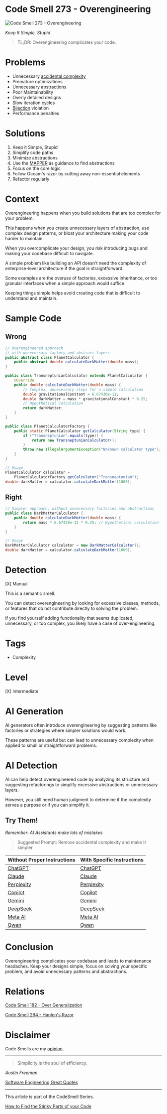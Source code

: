# Code Smell 273 - Overengineering

![Code Smell 273 - Overengineering](8e58387f-e879-4ba5-a025-b53f8bfee3ae.jpg)

*Keep It Simple, Stupid*

> TL;DR: Overengineering complicates your code.

# Problems

- Unnecessary [accidental complexity](https://github.com/mcsee/Software-Design-Articles/tree/main/Articles/Theory/No%20Silver%20Bullet/readme.md)
- Premature optimizations
- Unnecessary abstractions
- Poor Maintainability
- Overly detailed designs
- Slow iteration cycles
- [Bijection](https://github.com/mcsee/Software-Design-Articles/tree/main/Articles/Theory/The%20One%20and%20Only%20Software%20Design%20Principle/readme.md) violation
- Performance penalties

# Solutions

1. Keep it Simple, Stupid
2. Simplify code paths
3. Minimize abstractions
4. Use the [MAPPER](https://github.com/mcsee/Software-Design-Articles/tree/main/Articles/Theory/What%20is%20(wrong%20with)%20software/readme.md) as guidance to find abstractions
5. Focus on the core logic
6. Follow Occam's razor by cutting away non-essential elements
7. Refactor regularly

# Context

Overengineering happens when you build solutions that are too complex for your problem.

This happens when you create unnecessary layers of abstraction, use complex design patterns, or bloat your architecture making your code harder to maintain.

When you overcomplicate your design, you risk introducing bugs and making your codebase difficult to navigate.

A simple problem like building an API doesn't need the complexity of enterprise-level architecture if the goal is straightforward.

Some examples are the overuse of factories, excessive inheritance, or too granular interfaces when a simple approach would suffice. 

Keeping things simple helps avoid creating code that is difficult to understand and maintain.

# Sample Code

## Wrong

<!-- [Gist Url](https://gist.github.com/mcsee/8d15f910232fe91b7d6516dcaafa6ddd) -->

```java
// Overengineered approach 
// with unnecessary factory and abstract layers
public abstract class PlanetCalculator {
    public abstract double calculateDarkMatter(double mass);
}

public class TransneptunianCalculator extends PlanetCalculator {
    @Override
    public double calculateDarkMatter(double mass) {
        // Complex, unnecessary steps for a simple calculation
        double gravitationalConstant = 6.67430e-11;
        double darkMatter = mass * gravitationalConstant * 0.25; 
        // Hypothetical calculation
        return darkMatter;
    }
}

public class PlanetCalculatorFactory {
    public static PlanetCalculator getCalculator(String type) {
        if ("Transneptunian".equals(type)) {
            return new TransneptunianCalculator();
        }
        throw new IllegalArgumentException("Unknown calculator type");
    }
}

// Usage
PlanetCalculator calculator = 
    PlanetCalculatorFactory.getCalculator("Transneptunian");
double darkMatter = calculator.calculateDarkMatter(1000);
```

## Right

<!-- [Gist Url](https://gist.github.com/mcsee/7fc58766071d5a15e9991bc618ae4a8f) -->

```java
// Simpler approach, without unnecessary factories and abstractions
public class DarkMatterCalculator {
    public double calculateDarkMatter(double mass) {
        return mass * 6.67430e-11 * 0.25; // Hypothetical calculation
    }
}

// Usage
DarkMatterCalculator calculator = new DarkMatterCalculator();
double darkMatter = calculator.calculateDarkMatter(1000);
```

# Detection

[X] Manual

This is a semantic smell.

You can detect overengineering by looking for excessive classes, methods, or features that do not contribute directly to solving the problem.

 If you find yourself adding functionality that seems duplicated, unnecessary, or too complex, you likely have a case of over-engineering.

# Tags

- Complexity

# Level

[X] Intermediate

# AI Generation

AI generators often introduce overengineering by suggesting patterns like factories or strategies where simpler solutions would work. 

These patterns are useful but can lead to unnecessary complexity when applied to small or straightforward problems.

# AI Detection

AI can help detect overengineered code by analyzing its structure and suggesting refactorings to simplify excessive abstractions or unnecessary layers.

However, you still need human judgment to determine if the complexity serves a purpose or if you can simplify it.

## Try Them!

*Remember: AI Assistants make lots of mistakes*

> Suggested Prompt: Remove accidental complexity and make It simpler

| Without Proper Instructions    | With Specific Instructions |
| -------- | ------- |
| [ChatGPT](https://chat.openai.com/?q=Correct+and+explain+this+code%3A+%60%60%60java%0D%0A%2F%2F+Overengineered+approach+%0D%0A%2F%2F+with+unnecessary+factory+and+abstract+layers%0D%0Apublic+abstract+class+PlanetCalculator+%7B%0D%0A++++public+abstract+double+calculateDarkMatter%28double+mass%29%3B%0D%0A%7D%0D%0A%0D%0Apublic+class+TransneptunianCalculator+extends+PlanetCalculator+%7B%0D%0A++++%40Override%0D%0A++++public+double+calculateDarkMatter%28double+mass%29+%7B%0D%0A++++++++%2F%2F+Complex%2C+unnecessary+steps+for+a+simple+calculation%0D%0A++++++++double+gravitationalConstant+%3D+6.67430e-11%3B%0D%0A++++++++double+darkMatter+%3D+mass+%2A+gravitationalConstant+%2A+0.25%3B+%0D%0A++++++++%2F%2F+Hypothetical+calculation%0D%0A++++++++return+darkMatter%3B%0D%0A++++%7D%0D%0A%7D%0D%0A%0D%0Apublic+class+PlanetCalculatorFactory+%7B%0D%0A++++public+static+PlanetCalculator+getCalculator%28String+type%29+%7B%0D%0A++++++++if+%28%22Transneptunian%22.equals%28type%29%29+%7B%0D%0A++++++++++++return+new+TransneptunianCalculator%28%29%3B%0D%0A++++++++%7D%0D%0A++++++++throw+new+IllegalArgumentException%28%22Unknown+calculator+type%22%29%3B%0D%0A++++%7D%0D%0A%7D%0D%0A%0D%0A%2F%2F+Usage%0D%0APlanetCalculator+calculator+%3D+%0D%0A++++PlanetCalculatorFactory.getCalculator%28%22Transneptunian%22%29%3B%0D%0Adouble+darkMatter+%3D+calculator.calculateDarkMatter%281000%29%3B%0D%0A%60%60%60) | [ChatGPT](https://chat.openai.com/?q=Remove+accidental+complexity+and+make+It+simpler%3A+%60%60%60java%0D%0A%2F%2F+Overengineered+approach+%0D%0A%2F%2F+with+unnecessary+factory+and+abstract+layers%0D%0Apublic+abstract+class+PlanetCalculator+%7B%0D%0A++++public+abstract+double+calculateDarkMatter%28double+mass%29%3B%0D%0A%7D%0D%0A%0D%0Apublic+class+TransneptunianCalculator+extends+PlanetCalculator+%7B%0D%0A++++%40Override%0D%0A++++public+double+calculateDarkMatter%28double+mass%29+%7B%0D%0A++++++++%2F%2F+Complex%2C+unnecessary+steps+for+a+simple+calculation%0D%0A++++++++double+gravitationalConstant+%3D+6.67430e-11%3B%0D%0A++++++++double+darkMatter+%3D+mass+%2A+gravitationalConstant+%2A+0.25%3B+%0D%0A++++++++%2F%2F+Hypothetical+calculation%0D%0A++++++++return+darkMatter%3B%0D%0A++++%7D%0D%0A%7D%0D%0A%0D%0Apublic+class+PlanetCalculatorFactory+%7B%0D%0A++++public+static+PlanetCalculator+getCalculator%28String+type%29+%7B%0D%0A++++++++if+%28%22Transneptunian%22.equals%28type%29%29+%7B%0D%0A++++++++++++return+new+TransneptunianCalculator%28%29%3B%0D%0A++++++++%7D%0D%0A++++++++throw+new+IllegalArgumentException%28%22Unknown+calculator+type%22%29%3B%0D%0A++++%7D%0D%0A%7D%0D%0A%0D%0A%2F%2F+Usage%0D%0APlanetCalculator+calculator+%3D+%0D%0A++++PlanetCalculatorFactory.getCalculator%28%22Transneptunian%22%29%3B%0D%0Adouble+darkMatter+%3D+calculator.calculateDarkMatter%281000%29%3B%0D%0A%60%60%60) |
| [Claude](https://claude.ai/new?q=Correct+and+explain+this+code%3A+%60%60%60java%0D%0A%2F%2F+Overengineered+approach+%0D%0A%2F%2F+with+unnecessary+factory+and+abstract+layers%0D%0Apublic+abstract+class+PlanetCalculator+%7B%0D%0A++++public+abstract+double+calculateDarkMatter%28double+mass%29%3B%0D%0A%7D%0D%0A%0D%0Apublic+class+TransneptunianCalculator+extends+PlanetCalculator+%7B%0D%0A++++%40Override%0D%0A++++public+double+calculateDarkMatter%28double+mass%29+%7B%0D%0A++++++++%2F%2F+Complex%2C+unnecessary+steps+for+a+simple+calculation%0D%0A++++++++double+gravitationalConstant+%3D+6.67430e-11%3B%0D%0A++++++++double+darkMatter+%3D+mass+%2A+gravitationalConstant+%2A+0.25%3B+%0D%0A++++++++%2F%2F+Hypothetical+calculation%0D%0A++++++++return+darkMatter%3B%0D%0A++++%7D%0D%0A%7D%0D%0A%0D%0Apublic+class+PlanetCalculatorFactory+%7B%0D%0A++++public+static+PlanetCalculator+getCalculator%28String+type%29+%7B%0D%0A++++++++if+%28%22Transneptunian%22.equals%28type%29%29+%7B%0D%0A++++++++++++return+new+TransneptunianCalculator%28%29%3B%0D%0A++++++++%7D%0D%0A++++++++throw+new+IllegalArgumentException%28%22Unknown+calculator+type%22%29%3B%0D%0A++++%7D%0D%0A%7D%0D%0A%0D%0A%2F%2F+Usage%0D%0APlanetCalculator+calculator+%3D+%0D%0A++++PlanetCalculatorFactory.getCalculator%28%22Transneptunian%22%29%3B%0D%0Adouble+darkMatter+%3D+calculator.calculateDarkMatter%281000%29%3B%0D%0A%60%60%60) | [Claude](https://claude.ai/new?q=Remove+accidental+complexity+and+make+It+simpler%3A+%60%60%60java%0D%0A%2F%2F+Overengineered+approach+%0D%0A%2F%2F+with+unnecessary+factory+and+abstract+layers%0D%0Apublic+abstract+class+PlanetCalculator+%7B%0D%0A++++public+abstract+double+calculateDarkMatter%28double+mass%29%3B%0D%0A%7D%0D%0A%0D%0Apublic+class+TransneptunianCalculator+extends+PlanetCalculator+%7B%0D%0A++++%40Override%0D%0A++++public+double+calculateDarkMatter%28double+mass%29+%7B%0D%0A++++++++%2F%2F+Complex%2C+unnecessary+steps+for+a+simple+calculation%0D%0A++++++++double+gravitationalConstant+%3D+6.67430e-11%3B%0D%0A++++++++double+darkMatter+%3D+mass+%2A+gravitationalConstant+%2A+0.25%3B+%0D%0A++++++++%2F%2F+Hypothetical+calculation%0D%0A++++++++return+darkMatter%3B%0D%0A++++%7D%0D%0A%7D%0D%0A%0D%0Apublic+class+PlanetCalculatorFactory+%7B%0D%0A++++public+static+PlanetCalculator+getCalculator%28String+type%29+%7B%0D%0A++++++++if+%28%22Transneptunian%22.equals%28type%29%29+%7B%0D%0A++++++++++++return+new+TransneptunianCalculator%28%29%3B%0D%0A++++++++%7D%0D%0A++++++++throw+new+IllegalArgumentException%28%22Unknown+calculator+type%22%29%3B%0D%0A++++%7D%0D%0A%7D%0D%0A%0D%0A%2F%2F+Usage%0D%0APlanetCalculator+calculator+%3D+%0D%0A++++PlanetCalculatorFactory.getCalculator%28%22Transneptunian%22%29%3B%0D%0Adouble+darkMatter+%3D+calculator.calculateDarkMatter%281000%29%3B%0D%0A%60%60%60) |
| [Perplexity](https://www.perplexity.ai/?q=Correct+and+explain+this+code%3A+%60%60%60java%0D%0A%2F%2F+Overengineered+approach+%0D%0A%2F%2F+with+unnecessary+factory+and+abstract+layers%0D%0Apublic+abstract+class+PlanetCalculator+%7B%0D%0A++++public+abstract+double+calculateDarkMatter%28double+mass%29%3B%0D%0A%7D%0D%0A%0D%0Apublic+class+TransneptunianCalculator+extends+PlanetCalculator+%7B%0D%0A++++%40Override%0D%0A++++public+double+calculateDarkMatter%28double+mass%29+%7B%0D%0A++++++++%2F%2F+Complex%2C+unnecessary+steps+for+a+simple+calculation%0D%0A++++++++double+gravitationalConstant+%3D+6.67430e-11%3B%0D%0A++++++++double+darkMatter+%3D+mass+%2A+gravitationalConstant+%2A+0.25%3B+%0D%0A++++++++%2F%2F+Hypothetical+calculation%0D%0A++++++++return+darkMatter%3B%0D%0A++++%7D%0D%0A%7D%0D%0A%0D%0Apublic+class+PlanetCalculatorFactory+%7B%0D%0A++++public+static+PlanetCalculator+getCalculator%28String+type%29+%7B%0D%0A++++++++if+%28%22Transneptunian%22.equals%28type%29%29+%7B%0D%0A++++++++++++return+new+TransneptunianCalculator%28%29%3B%0D%0A++++++++%7D%0D%0A++++++++throw+new+IllegalArgumentException%28%22Unknown+calculator+type%22%29%3B%0D%0A++++%7D%0D%0A%7D%0D%0A%0D%0A%2F%2F+Usage%0D%0APlanetCalculator+calculator+%3D+%0D%0A++++PlanetCalculatorFactory.getCalculator%28%22Transneptunian%22%29%3B%0D%0Adouble+darkMatter+%3D+calculator.calculateDarkMatter%281000%29%3B%0D%0A%60%60%60) | [Perplexity](https://www.perplexity.ai/?q=Remove+accidental+complexity+and+make+It+simpler%3A+%60%60%60java%0D%0A%2F%2F+Overengineered+approach+%0D%0A%2F%2F+with+unnecessary+factory+and+abstract+layers%0D%0Apublic+abstract+class+PlanetCalculator+%7B%0D%0A++++public+abstract+double+calculateDarkMatter%28double+mass%29%3B%0D%0A%7D%0D%0A%0D%0Apublic+class+TransneptunianCalculator+extends+PlanetCalculator+%7B%0D%0A++++%40Override%0D%0A++++public+double+calculateDarkMatter%28double+mass%29+%7B%0D%0A++++++++%2F%2F+Complex%2C+unnecessary+steps+for+a+simple+calculation%0D%0A++++++++double+gravitationalConstant+%3D+6.67430e-11%3B%0D%0A++++++++double+darkMatter+%3D+mass+%2A+gravitationalConstant+%2A+0.25%3B+%0D%0A++++++++%2F%2F+Hypothetical+calculation%0D%0A++++++++return+darkMatter%3B%0D%0A++++%7D%0D%0A%7D%0D%0A%0D%0Apublic+class+PlanetCalculatorFactory+%7B%0D%0A++++public+static+PlanetCalculator+getCalculator%28String+type%29+%7B%0D%0A++++++++if+%28%22Transneptunian%22.equals%28type%29%29+%7B%0D%0A++++++++++++return+new+TransneptunianCalculator%28%29%3B%0D%0A++++++++%7D%0D%0A++++++++throw+new+IllegalArgumentException%28%22Unknown+calculator+type%22%29%3B%0D%0A++++%7D%0D%0A%7D%0D%0A%0D%0A%2F%2F+Usage%0D%0APlanetCalculator+calculator+%3D+%0D%0A++++PlanetCalculatorFactory.getCalculator%28%22Transneptunian%22%29%3B%0D%0Adouble+darkMatter+%3D+calculator.calculateDarkMatter%281000%29%3B%0D%0A%60%60%60) |
| [Copilot](https://www.bing.com/chat?showconv=1&sendquery=1&q=Correct+and+explain+this+code%3A+%60%60%60java%0D%0A%2F%2F+Overengineered+approach+%0D%0A%2F%2F+with+unnecessary+factory+and+abstract+layers%0D%0Apublic+abstract+class+PlanetCalculator+%7B%0D%0A++++public+abstract+double+calculateDarkMatter%28double+mass%29%3B%0D%0A%7D%0D%0A%0D%0Apublic+class+TransneptunianCalculator+extends+PlanetCalculator+%7B%0D%0A++++%40Override%0D%0A++++public+double+calculateDarkMatter%28double+mass%29+%7B%0D%0A++++++++%2F%2F+Complex%2C+unnecessary+steps+for+a+simple+calculation%0D%0A++++++++double+gravitationalConstant+%3D+6.67430e-11%3B%0D%0A++++++++double+darkMatter+%3D+mass+%2A+gravitationalConstant+%2A+0.25%3B+%0D%0A++++++++%2F%2F+Hypothetical+calculation%0D%0A++++++++return+darkMatter%3B%0D%0A++++%7D%0D%0A%7D%0D%0A%0D%0Apublic+class+PlanetCalculatorFactory+%7B%0D%0A++++public+static+PlanetCalculator+getCalculator%28String+type%29+%7B%0D%0A++++++++if+%28%22Transneptunian%22.equals%28type%29%29+%7B%0D%0A++++++++++++return+new+TransneptunianCalculator%28%29%3B%0D%0A++++++++%7D%0D%0A++++++++throw+new+IllegalArgumentException%28%22Unknown+calculator+type%22%29%3B%0D%0A++++%7D%0D%0A%7D%0D%0A%0D%0A%2F%2F+Usage%0D%0APlanetCalculator+calculator+%3D+%0D%0A++++PlanetCalculatorFactory.getCalculator%28%22Transneptunian%22%29%3B%0D%0Adouble+darkMatter+%3D+calculator.calculateDarkMatter%281000%29%3B%0D%0A%60%60%60) | [Copilot](https://www.bing.com/chat?showconv=1&sendquery=1&q=Remove+accidental+complexity+and+make+It+simpler%3A+%60%60%60java%0D%0A%2F%2F+Overengineered+approach+%0D%0A%2F%2F+with+unnecessary+factory+and+abstract+layers%0D%0Apublic+abstract+class+PlanetCalculator+%7B%0D%0A++++public+abstract+double+calculateDarkMatter%28double+mass%29%3B%0D%0A%7D%0D%0A%0D%0Apublic+class+TransneptunianCalculator+extends+PlanetCalculator+%7B%0D%0A++++%40Override%0D%0A++++public+double+calculateDarkMatter%28double+mass%29+%7B%0D%0A++++++++%2F%2F+Complex%2C+unnecessary+steps+for+a+simple+calculation%0D%0A++++++++double+gravitationalConstant+%3D+6.67430e-11%3B%0D%0A++++++++double+darkMatter+%3D+mass+%2A+gravitationalConstant+%2A+0.25%3B+%0D%0A++++++++%2F%2F+Hypothetical+calculation%0D%0A++++++++return+darkMatter%3B%0D%0A++++%7D%0D%0A%7D%0D%0A%0D%0Apublic+class+PlanetCalculatorFactory+%7B%0D%0A++++public+static+PlanetCalculator+getCalculator%28String+type%29+%7B%0D%0A++++++++if+%28%22Transneptunian%22.equals%28type%29%29+%7B%0D%0A++++++++++++return+new+TransneptunianCalculator%28%29%3B%0D%0A++++++++%7D%0D%0A++++++++throw+new+IllegalArgumentException%28%22Unknown+calculator+type%22%29%3B%0D%0A++++%7D%0D%0A%7D%0D%0A%0D%0A%2F%2F+Usage%0D%0APlanetCalculator+calculator+%3D+%0D%0A++++PlanetCalculatorFactory.getCalculator%28%22Transneptunian%22%29%3B%0D%0Adouble+darkMatter+%3D+calculator.calculateDarkMatter%281000%29%3B%0D%0A%60%60%60) |
| [Gemini](https://gemini.google.com/) | [Gemini](https://gemini.google.com/) | 
| [DeepSeek](https://chat.deepseek.com/) | [DeepSeek](https://chat.deepseek.com/) | 
| [Meta AI](https://www.meta.ai/chat) | [Meta AI](https://www.meta.ai/) | 
| [Qwen](https://chat.qwen.ai) | [Qwen](https://chat.qwen.ai) | 

# Conclusion

Overengineering complicates your codebase and leads to maintenance headaches. Keep your designs simple, focus on solving your specific problem, and avoid unnecessary patterns and abstractions.

# Relations

[Code Smell 182 - Over Generalization](https://github.com/mcsee/Software-Design-Articles/tree/main/Articles/Code%20Smells/Code%20Smell%20182%20-%20Over%20Generalization/readme.md)

[Code Smell 264 - Hanlon's Razor](https://github.com/mcsee/Software-Design-Articles/tree/main/Articles/Code%20Smells/Code%20Smell%20264%20-%20Hanlon's%20Razor/readme.md)

# Disclaimer

Code Smells are my [opinion](https://github.com/mcsee/Software-Design-Articles/tree/main/Articles/Blogging/I%20Wrote%20More%20than%2090%20Articles%20on%202021%20Here%20is%20What%20I%20Learned/readme.md).
  
* * *

> Simplicity is the soul of efficiency.

_Austin Freeman_ 
 
[Software Engineering Great Quotes](https://github.com/mcsee/Software-Design-Articles/tree/main/Articles/Quotes/Software%20Engineering%20Great%20Quotes/readme.md)

* * *

This article is part of the CodeSmell Series.

[How to Find the Stinky Parts of your Code](https://github.com/mcsee/Software-Design-Articles/tree/main/Articles/Code%20Smells/How%20to%20Find%20the%20Stinky%20parts%20of%20your%20Code/readme.md)